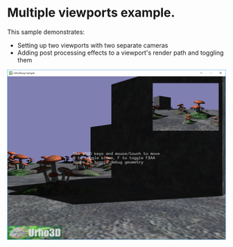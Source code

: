  Multiple viewports example.
=============

This sample demonstrates:
- Setting up two viewports with two separate cameras
- Adding post processing effects to a viewport's render path and toggling them

![Screenshot](Screenshots/Screenshot.png)